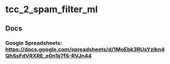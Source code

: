 # tcc_2_spam_filter_ml

## Docs
### Google Spreadsheets: https://docs.google.com/spreadsheets/d/1MoEbk3RUsYzlkn4QhSsFdVRXRE_e0n1ij7fS-RVJn44